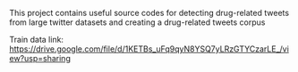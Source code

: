 This project contains useful source codes for detecting drug-related tweets from large twitter datasets and creating a drug-related tweets corpus


Train data link: https://drive.google.com/file/d/1KETBs_uFq9qyN8YSQ7yLRzGTYCzarLE_/view?usp=sharing
